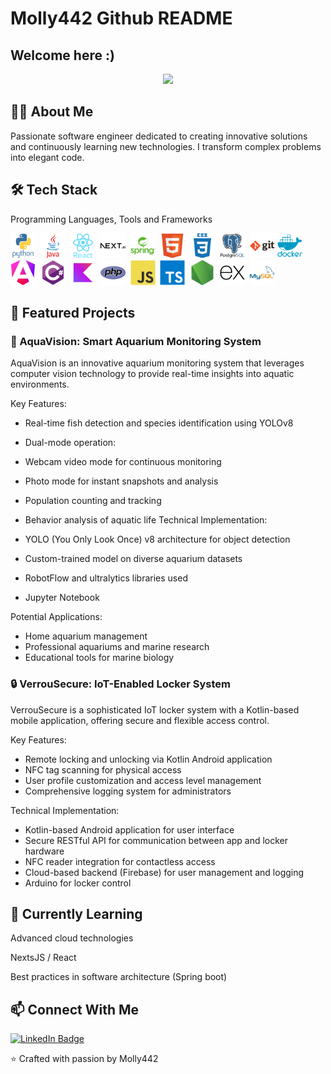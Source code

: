 # Molly442 Github README 

## Welcome here :)
<div id="header" align="center">
  <img src="https://media1.tenor.com/m/2Te4Was8UnUAAAAd/pixel-city-discord-decoration.gif" width="400"/>
</div>

## 👨‍💻 About Me
Passionate software engineer dedicated to creating innovative solutions and continuously learning new technologies. I transform complex problems into elegant code.

## 🛠️ Tech Stack
Programming Languages, Tools and Frameworks

<div>
  <img src="https://github.com/devicons/devicon/blob/master/icons/python/python-original-wordmark.svg" title="Python" alt="Python" width="40" height="40"/>&nbsp; 
  <img src="https://github.com/devicons/devicon/blob/master/icons/java/java-original-wordmark.svg" title="Java" alt="Java" width="40" height="40"/>&nbsp; 
  <img src="https://github.com/devicons/devicon/blob/master/icons/react/react-original-wordmark.svg" title="React" alt="React" width="40" height="40"/>&nbsp; 
  <img src="https://github.com/devicons/devicon/blob/master/icons/nextjs/nextjs-original-wordmark.svg" title="Nextjs" alt="Nextjs" width="40" height="40"/>&nbsp; 
  <img src="https://github.com/devicons/devicon/blob/master/icons/spring/spring-original-wordmark.svg" title="Spring" alt="Spring" width="40" height="40"/>&nbsp; 
  <img src="https://github.com/devicons/devicon/blob/master/icons/html5/html5-original.svg" title="HTML5" alt="HTML" width="40" height="40"/>&nbsp; 
  <img src="https://github.com/devicons/devicon/blob/master/icons/css3/css3-plain-wordmark.svg" title="CSS3" alt="CSS" width="40" height="40"/>&nbsp; 
  <img src="https://github.com/devicons/devicon/blob/master/icons/postgresql/postgresql-original-wordmark.svg" title="PostgreSQL" alt="PostgreSQL" width="40" height="40"/>&nbsp; 
  <img src="https://github.com/devicons/devicon/blob/master/icons/git/git-original-wordmark.svg" title="Git" alt="Git" width="40" height="40"/> 
  <img src="https://github.com/devicons/devicon/blob/master/icons/docker/docker-plain-wordmark.svg" title="Docker" alt="Docker" width="40" height="40"/>&nbsp; 
  <img src="https://github.com/devicons/devicon/blob/master/icons/angular/angular-original.svg" title="Angular" alt="Angular" width="40" height="40"/>&nbsp; 
  <img src="https://github.com/devicons/devicon/blob/master/icons/csharp/csharp-original.svg" title="C#" alt="C#" width="40" height="40"/>&nbsp; 
  <img src="https://github.com/devicons/devicon/blob/master/icons/kotlin/kotlin-original.svg" title="Kotlin" alt="Kotlin" width="40" height="40"/>&nbsp; 
  <img src="https://github.com/devicons/devicon/blob/master/icons/php/php-original.svg" title="PHP" alt="PHP" width="40" height="40"/>&nbsp; 
  <img src="https://github.com/devicons/devicon/blob/master/icons/javascript/javascript-original.svg" title="JavaScript" alt="JavaScript" width="40" height="40"/>&nbsp; 
  <img src="https://github.com/devicons/devicon/blob/master/icons/typescript/typescript-original.svg" title="TypeScript" alt="TypeScript" width="40" height="40"/>&nbsp; 
  <img src="https://github.com/devicons/devicon/blob/master/icons/nodejs/nodejs-original.svg" title="Node.js" alt="Node.js" width="40" height="40"/>&nbsp; 
  <img src="https://github.com/devicons/devicon/blob/master/icons/express/express-original.svg" title="Express" alt="Express" width="40" height="40"/>&nbsp; 
  <img src="https://github.com/devicons/devicon/blob/master/icons/mysql/mysql-original-wordmark.svg" title="MySQL" alt="MySQL" width="40" height="40"/>&nbsp; 
</div>

## 🌟 Featured Projects

### 🐠 AquaVision: Smart Aquarium Monitoring System
AquaVision is an innovative aquarium monitoring system that leverages computer vision technology to provide real-time insights into aquatic environments.

Key Features:
- Real-time fish detection and species identification using YOLOv8
- Dual-mode operation:
- Webcam video mode for continuous monitoring
- Photo mode for instant snapshots and analysis
- Population counting and tracking
- Behavior analysis of aquatic life
Technical Implementation:

- YOLO (You Only Look Once) v8 architecture for object detection
- Custom-trained model on diverse aquarium datasets
- RobotFlow and ultralytics libraries used
- Jupyter Notebook
  
Potential Applications:
- Home aquarium management
- Professional aquariums and marine research
- Educational tools for marine biology

### 🔒 VerrouSecure: IoT-Enabled Locker System
VerrouSecure is a sophisticated IoT locker system with a Kotlin-based mobile application, offering secure and flexible access control.

Key Features:
- Remote locking and unlocking via Kotlin Android application
- NFC tag scanning for physical access
- User profile customization and access level management
- Comprehensive logging system for administrators

Technical Implementation:

- Kotlin-based Android application for user interface
- Secure RESTful API for communication between app and locker hardware
- NFC reader integration for contactless access
- Cloud-based backend (Firebase) for user management and logging
- Arduino for locker control

## 🌱 Currently Learning
Advanced cloud technologies

NextsJS / React

Best practices in software architecture (Spring boot)

## 📫 Connect With Me
<a href="https://www.linkedin.com/in/thomas-montusclat-02694b22a/">
  <img src="https://img.shields.io/badge/LinkedIn-Connect-blue?style=for-the-badge&logo=linkedin&logoColor=white" alt="LinkedIn Badge"/>
</a>

⭐️ Crafted with passion by Molly442
